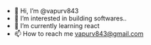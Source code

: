 - 👋 Hi, I’m @vapurv843
- 👀 I’m interested in building softwares..
- 🌱 I’m currently learning react
- 📫 How to reach me vapurv843@gmail.com

<!---
vapurv843/vapurv843 is a ✨ special ✨ repository because its `README.md` (this file) appears on your GitHub profile.
You can click the Preview link to take a look at your changes.
--->
